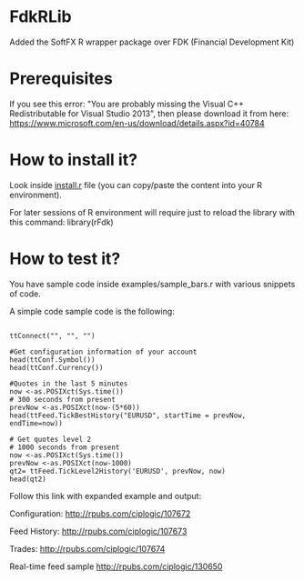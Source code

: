# FdkRLib
Added the SoftFX R wrapper package over FDK (Financial Development Kit)

# Prerequisites
If you see this error: "You are probably missing the Visual C++ Redistributable for Visual Studio 2013", then please download it from here:
https://www.microsoft.com/en-us/download/details.aspx?id=40784

# How to install it?
Look inside [install.r](https://github.com/SoftFx/FdkRLib/blob/master/install.r)  file (you can copy/paste the content into your R environment).

For later sessions of R environment will require just to reload the library with this command:
library(rFdk)

# How to test it?
You have sample code inside examples/sample_bars.r with various snippets of code. 

A simple code sample code is the following:
```

ttConnect("", "", "")

#Get configuration information of your account
head(ttConf.Symbol())
head(ttConf.Currency())

#Quotes in the last 5 minutes
now <-as.POSIXct(Sys.time())
# 300 seconds from present
prevNow <-as.POSIXct(now-(5*60))
head(ttFeed.TickBestHistory("EURUSD", startTime = prevNow, endTime=now))

# Get quotes level 2
# 1000 seconds from present
now <-as.POSIXct(Sys.time())
prevNow <-as.POSIXct(now-1000)
qt2= ttFeed.TickLevel2History('EURUSD', prevNow, now)
head(qt2)
```
Follow this link with expanded example and output:

Configuration:
http://rpubs.com/ciplogic/107672

Feed History:
http://rpubs.com/ciplogic/107673

Trades:
http://rpubs.com/ciplogic/107674

Real-time feed sample
http://rpubs.com/ciplogic/130650
